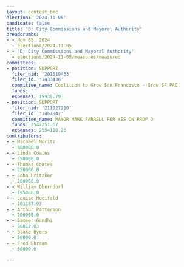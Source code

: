 ```yaml
---
layout: contest_bmc
election: '2024-11-05'
candidate: false
title: 'D: City Commissions and Mayoral Authority'
breadcrumbs:
- - Nov 05, 2024
  - elections/2024-11-05
- - 'D: City Commissions and Mayoral Authority'
  - elections/2024-11-05/measures/measured
committees:
- position: SUPPORT
  filer_nid: '201619433'
  filer_id: '1433436'
  committee_name: Coalition to Grow San Francisco - Grow SF PAC
  funds: ''
  expenses: 19939.79
- position: SUPPORT
  filer_nid: '211027210'
  filer_id: '1467847'
  committee_name: MAYOR MARK FARRELL FOR YES ON PROP D
  funds: 2547251.67
  expenses: 2554110.26
contributors:
- - Michael Moritz
  - 600000.0
- - Linda Coates
  - 250000.0
- - Thomas Coates
  - 250000.0
- - John Pritzker
  - 200000.0
- - William Oberndorf
  - 195000.0
- - Louise Mucifeld
  - 101187.93
- - Arthur Patterson
  - 100000.0
- - Sameer Gandhi
  - 96012.03
- - Blake Byers
  - 50000.0
- - Fred Ehrsam
  - 50000.0

---
```



